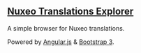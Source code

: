 ## [Nuxeo Translations Explorer](http://open-wide.github.io/owsi-nuxeo-translations-explorer/)

A simple browser for Nuxeo translations.

Powered by [Angular.js](http://angularjs.org/) & [Bootstrap 3](http://twitter.github.io/bootstrap/).
